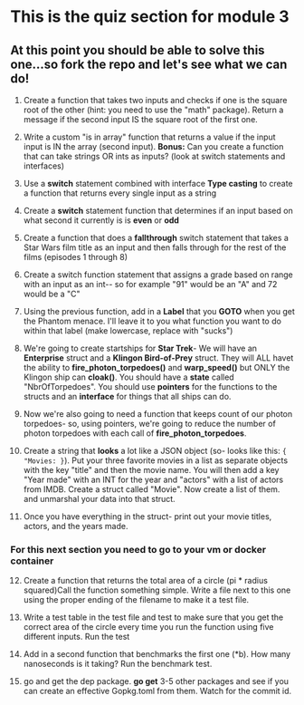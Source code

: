 # This is the quiz section for module 3

## At this point you should be able to solve this one...so fork the repo and let's see what we can do!

1. Create a function that takes two inputs and checks if one is the square root of the other (hint: you need to use the "math" package). Return a message if the second input IS the square root of the first one.

2. Write a custom "is in array" function that returns a value if the input input is IN the array (second input). **Bonus:** Can you create a function that can take strings OR ints as inputs? (look at switch statements and interfaces)

3. Use a __switch__ statement combined with interface **Type casting** to create a function that returns every single input as a string

4. Create a **switch** statement function that determines if an input based on what second it currently is is **even** or **odd**

5. Create a function that does a **fallthrough** switch statement that takes a Star Wars film title as an input and then falls through for the rest of the films (episodes 1 through 8)

6. Create a switch function statement that assigns a grade based on range with an input as an int-- so for example "91" would be an "A" and 72 would be a "C"

7. Using the previous function, add in a **Label** that you **GOTO** when you get the Phantom menace. I'll leave it to you what function you want to do within that label (make lowercase, replace with "sucks")

8. We're going to create startships for **Star Trek**- We will have an **Enterprise** struct and a **Klingon Bird-of-Prey** struct. They will ALL havet the ability to **fire_photon_torpedoes()** and **warp_speed()** but ONLY the Klingon ship can **cloak()**. You should have a __state__ called "NbrOfTorpedoes". You should use **pointers** for the functions to the structs and an **interface** for things that all ships can do.

9. Now we're also going to need a function that keeps count of our photon torpedoes- so, using pointers, we're going to reduce the number of photon torpedoes with each call of **fire_photon_torpedoes**. 

10. Create a string that **looks** a lot like a JSON object (so- looks like this: `{ "Movies: }`). Put your three favorite movies in a list as separate objects with the key "title" and then the movie name. You will then add a key "Year made" with an INT for the year and "actors" with a list of actors from IMDB. Create a struct called "Movie". Now create a list of them. and unmarshal your data into that struct.

11. Once you have everything in the struct- print out your movie titles, actors, and the years made.

### For this next section you need to go to your vm or docker container

12. Create a function that returns the total area of a circle (pi * radius squared)Call the function something simple. Write a file next to this one using the proper ending of the filename to make it a test file. 

13. Write a test table in the test file and test to make sure that you get the correct area of the circle every time you run the function using five different inputs. Run the test

14. Add in a second function that benchmarks the first one (*b). How many nanoseconds is it taking? Run the benchmark test.

15. go and get the dep package. __go get__ 3-5 other packages and see if you can create an effective Gopkg.toml from them. Watch for the commit id. 


